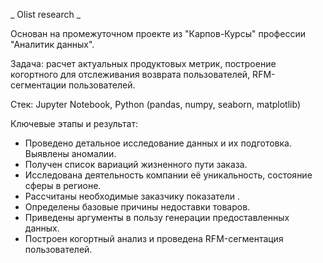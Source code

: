 _ Olist research _

Основан на промежуточном проекте из "Карпов-Курсы" профессии "Аналитик данных".

Задача: расчет актуальных продуктовых метрик, построение когортного для отслеживания возврата пользователей, RFM-сегментации пользователей. 

Стек: Jupyter Notebook, Python (pandas, numpy, seaborn, matplotlib) 

Ключевые этапы и результат:  
- Проведено детальное исследование данных и их подготовка. Выявлены аномалии.   
- Получен список вариаций жизненного пути заказа.   
- Исследована деятельность компании её уникальность, состояние сферы в регионе.  
- Рассчитаны необходимые заказчику показатели .  
- Определены базовые причины недоставки товаров.  
- Приведены аргументы в пользу генерации предоставленных данных.  
- Построен когортный анализ и проведена RFM-сегментация пользователей.  
